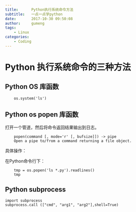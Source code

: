 ```yaml
---
title:      Python执行系统命令方法
subtitle:   一点一点学python
date:       2017-10-30 09:50:08
author:     gumeng
tags:
	- Linux
categories: 
	- Coding
---
```


# Python 执行系统命令的三种方法


## Python OS 库函数

```
	os.system('ls')
```


## Python os popen 库函数

打开一个管道，然后将命令返回结果输出到日志。

```
	popen(command [, mode='r' [, bufsize]]) -> pipe
	Open a pipe to/from a command returning a file object.
```

具体操作：

在Python命令行下：

```
	tmp = os.popen('ls *.py').readlines()
	tmp
```
## Python subprocess

	import subprocess 
	subprocess.call (["cmd", "arg1", "arg2"],shell=True)
